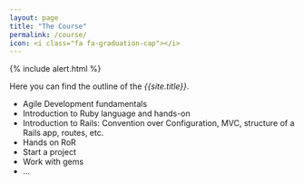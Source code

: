 ```yaml
---
layout: page
title: "The Course"
permalink: /course/
icon: <i class="fa fa-graduation-cap"></i>
---
```


{% include alert.html %}

Here you can find the outline of the *{{site.title}}*.

* Agile Development fundamentals
* Introduction to Ruby language and hands-on
* Introduction to Rails: Convention over Configuration, MVC, structure of a Rails app, routes, etc.
* Hands on RoR
* Start a project
* Work with gems
* ...

